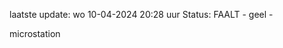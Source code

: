 laatste update: 
wo 10-04-2024 20:28   uur 
Status: FAALT - geel - 
<div class="service Y">microstation</div>